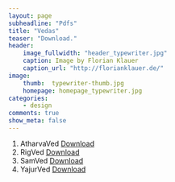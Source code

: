 ```yaml
---
layout: page
subheadline: "Pdfs"
title: "Vedas"
teaser: "Download."
header:
    image_fullwidth: "header_typewriter.jpg"
    caption: Image by Florian Klauer
    caption_url: "http://florianklauer.de/"
image:
    thumb:  typewriter-thumb.jpg
    homepage: homepage_typewriter.jpg
categories:
    - design
comments: true
show_meta: false
---
```

1. AtharvaVed  <a class="radius button small" href="https://vedpuran.files.wordpress.com/2011/10/agni-puran.pdf">Download</a>
1. RigVed  <a class="radius button small" href="https://vedpuran.files.wordpress.com/2011/10/agni-puran.pdf">Download</a>
1. SamVed  <a class="radius button small" href="https://vedpuran.files.wordpress.com/2011/10/agni-puran.pdf">Download</a>
1. YajurVed  <a class="radius button small" href="https://vedpuran.files.wordpress.com/2011/10/agni-puran.pdf">Download</a>
